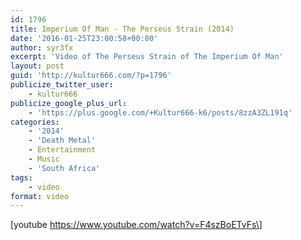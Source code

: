 ```yaml
---
id: 1796
title: Imperium Of Man - The Perseus Strain (2014)
date: '2016-01-25T23:00:58+00:00'
author: syr3fx
excerpt: 'Video of The Perseus Strain of The Imperium Of Man'
layout: post
guid: 'http://kultur666.com/?p=1796'
publicize_twitter_user:
    - kultur666
publicize_google_plus_url:
    - 'https://plus.google.com/+Kultur666-k6/posts/8zzA3ZL191q'
categories:
    - '2014'
    - 'Death Metal'
    - Entertainment
    - Music
    - 'South Africa'
tags:
    - video
format: video
---
```


\[youtube https://www.youtube.com/watch?v=F4szBoETvFs\]
